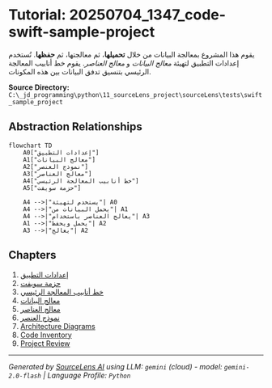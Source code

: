 # Tutorial: 20250704_1347_code-swift-sample-project

يقوم هذا المشروع بمعالجة البيانات من خلال **تحميلها**، ثم معالجتها، ثم **حفظها**.  تُستخدم إعدادات التطبيق لتهيئة *معالج البيانات* و *معالج العناصر*.  يقوم خط أنابيب المعالجة الرئيسي بتنسيق تدفق البيانات بين هذه المكونات.


**Source Directory:** `C:\_jd_programming\python\11_sourceLens_project\sourceLens\tests\swift_sample_project`

## Abstraction Relationships

```mermaid
flowchart TD
    A0["إعدادات التطبيق"]
    A1["معالج البيانات"]
    A2["نموذج العنصر"]
    A3["معالج العناصر"]
    A4["خط أنابيب المعالجة الرئيسي"]
    A5["حزمة سويفت"]

    A4 -->|"يستخدم لتهيئة"| A0
    A4 -->|"يحمل البيانات من"| A1
    A4 -->|"يعالج العناصر باستخدام"| A3
    A1 -->|"يحمل ويحفظ"| A2
    A3 -->|"يعالج"| A2
```

## Chapters

1. [إعدادات التطبيق](01_إعدادات-التطبيق.md)
2. [حزمة سويفت](02_حزمة-سويفت.md)
3. [خط أنابيب المعالجة الرئيسي](03_خط-أنابيب-المعالجة-الرئيسي.md)
4. [معالج البيانات](04_معالج-البيانات.md)
5. [معالج العناصر](05_معالج-العناصر.md)
6. [نموذج العنصر](06_نموذج-العنصر.md)
7. [Architecture Diagrams](07_diagrams.md)
8. [Code Inventory](08_code_inventory.md)
9. [Project Review](09_project_review.md)


---

*Generated by [SourceLens AI](https://github.com/openXFlow/sourceLensAI) using LLM: `gemini` (cloud) - model: `gemini-2.0-flash` | Language Profile: `Python`*